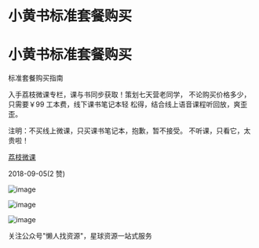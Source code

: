 # 小黄书标准套餐购买

# 小黄书标准套餐购买

标准套餐购买指南

入手荔枝微课专栏，课与书同步获取！策划七天营老同学， 不论购买价格多少，只需要￥99 工本费，线下课书笔记本轻 松得，结合线上语音课程听回放，爽歪歪。

注明：不买线上微课，只买课书笔记本，抱歉，暂不接受。 不听课，只看它，太贵啦！

[荔枝微课](https://m.weike.fm/channel/183747?st=sharelink&inviter_id=23803094&from=singlemessage)

2018-09-05(2 赞)

![image](img/Image_111.png)

![image](img/Image_112.png)

![image](img/Image_113.png)

关注公众号"懒人找资源"，星球资源一站式服务
